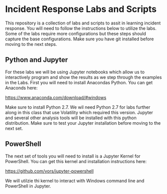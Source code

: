 # Incident Response Labs and Scripts
This repository is a collection of labs and scripts to assit in learning incident response. You will need to follow the instructions below to utilize the labs. Some of the labs require more configurations but these steps should capture the base configurations. Make sure you have git installed before moving to the next steps.

## Python and Jupyter
For these labs we will be using Jupyter notebooks which allow us to interactively program and show the results as we step through the examples in the Labs. First you will need to install Anacondas Python. You can get Anaconds here:

https://www.anaconda.com/download/#windows

Make sure to install Python 2.7. We wil need Python 2.7 for labs further along in this class that use Volatility which required this version. Jupyter and several other analysis tools will be installed with this python distribution. Make sure to test your Jupyter installation before moving to the next set. 

## PowerShell
The next set of tools you will need to install is a Jupyter Kernel for PowerShell. You can get this kernel and installation instructions here:

https://github.com/vors/jupyter-powershell

We will utilzie thi kernel to interact with Windows command line and PowerShell in Jupyter. 

